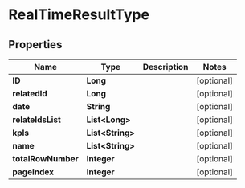 

# RealTimeResultType


## Properties

Name | Type | Description | Notes
------------ | ------------- | ------------- | -------------
**ID** | **Long** |  |  [optional]
**relatedId** | **Long** |  |  [optional]
**date** | **String** |  |  [optional]
**relateIdsList** | **List&lt;Long&gt;** |  |  [optional]
**kpIs** | **List&lt;String&gt;** |  |  [optional]
**name** | **List&lt;String&gt;** |  |  [optional]
**totalRowNumber** | **Integer** |  |  [optional]
**pageIndex** | **Integer** |  |  [optional]



